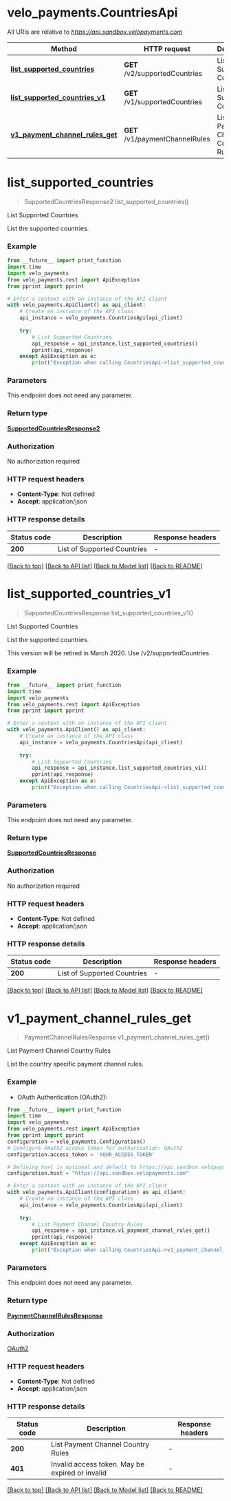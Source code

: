 # velo_payments.CountriesApi

All URIs are relative to *https://api.sandbox.velopayments.com*

Method | HTTP request | Description
------------- | ------------- | -------------
[**list_supported_countries**](CountriesApi.md#list_supported_countries) | **GET** /v2/supportedCountries | List Supported Countries
[**list_supported_countries_v1**](CountriesApi.md#list_supported_countries_v1) | **GET** /v1/supportedCountries | List Supported Countries
[**v1_payment_channel_rules_get**](CountriesApi.md#v1_payment_channel_rules_get) | **GET** /v1/paymentChannelRules | List Payment Channel Country Rules


# **list_supported_countries**
> SupportedCountriesResponse2 list_supported_countries()

List Supported Countries

List the supported countries.

### Example

```python
from __future__ import print_function
import time
import velo_payments
from velo_payments.rest import ApiException
from pprint import pprint

# Enter a context with an instance of the API client
with velo_payments.ApiClient() as api_client:
    # Create an instance of the API class
    api_instance = velo_payments.CountriesApi(api_client)
    
    try:
        # List Supported Countries
        api_response = api_instance.list_supported_countries()
        pprint(api_response)
    except ApiException as e:
        print("Exception when calling CountriesApi->list_supported_countries: %s\n" % e)
```

### Parameters
This endpoint does not need any parameter.

### Return type

[**SupportedCountriesResponse2**](SupportedCountriesResponse2.md)

### Authorization

No authorization required

### HTTP request headers

 - **Content-Type**: Not defined
 - **Accept**: application/json

### HTTP response details
| Status code | Description | Response headers |
|-------------|-------------|------------------|
**200** | List of Supported Countries |  -  |

[[Back to top]](#) [[Back to API list]](../README.md#documentation-for-api-endpoints) [[Back to Model list]](../README.md#documentation-for-models) [[Back to README]](../README.md)

# **list_supported_countries_v1**
> SupportedCountriesResponse list_supported_countries_v1()

List Supported Countries

<p>List the supported countries.</p> <p>This version will be retired in March 2020. Use /v2/supportedCountries</p> 

### Example

```python
from __future__ import print_function
import time
import velo_payments
from velo_payments.rest import ApiException
from pprint import pprint

# Enter a context with an instance of the API client
with velo_payments.ApiClient() as api_client:
    # Create an instance of the API class
    api_instance = velo_payments.CountriesApi(api_client)
    
    try:
        # List Supported Countries
        api_response = api_instance.list_supported_countries_v1()
        pprint(api_response)
    except ApiException as e:
        print("Exception when calling CountriesApi->list_supported_countries_v1: %s\n" % e)
```

### Parameters
This endpoint does not need any parameter.

### Return type

[**SupportedCountriesResponse**](SupportedCountriesResponse.md)

### Authorization

No authorization required

### HTTP request headers

 - **Content-Type**: Not defined
 - **Accept**: application/json

### HTTP response details
| Status code | Description | Response headers |
|-------------|-------------|------------------|
**200** | List of Supported Countries |  -  |

[[Back to top]](#) [[Back to API list]](../README.md#documentation-for-api-endpoints) [[Back to Model list]](../README.md#documentation-for-models) [[Back to README]](../README.md)

# **v1_payment_channel_rules_get**
> PaymentChannelRulesResponse v1_payment_channel_rules_get()

List Payment Channel Country Rules

List the country specific payment channel rules.

### Example

* OAuth Authentication (OAuth2):
```python
from __future__ import print_function
import time
import velo_payments
from velo_payments.rest import ApiException
from pprint import pprint
configuration = velo_payments.Configuration()
# Configure OAuth2 access token for authorization: OAuth2
configuration.access_token = 'YOUR_ACCESS_TOKEN'

# Defining host is optional and default to https://api.sandbox.velopayments.com
configuration.host = "https://api.sandbox.velopayments.com"

# Enter a context with an instance of the API client
with velo_payments.ApiClient(configuration) as api_client:
    # Create an instance of the API class
    api_instance = velo_payments.CountriesApi(api_client)
    
    try:
        # List Payment Channel Country Rules
        api_response = api_instance.v1_payment_channel_rules_get()
        pprint(api_response)
    except ApiException as e:
        print("Exception when calling CountriesApi->v1_payment_channel_rules_get: %s\n" % e)
```

### Parameters
This endpoint does not need any parameter.

### Return type

[**PaymentChannelRulesResponse**](PaymentChannelRulesResponse.md)

### Authorization

[OAuth2](../README.md#OAuth2)

### HTTP request headers

 - **Content-Type**: Not defined
 - **Accept**: application/json

### HTTP response details
| Status code | Description | Response headers |
|-------------|-------------|------------------|
**200** | List Payment Channel Country Rules |  -  |
**401** | Invalid access token. May be expired or invalid |  -  |

[[Back to top]](#) [[Back to API list]](../README.md#documentation-for-api-endpoints) [[Back to Model list]](../README.md#documentation-for-models) [[Back to README]](../README.md)

